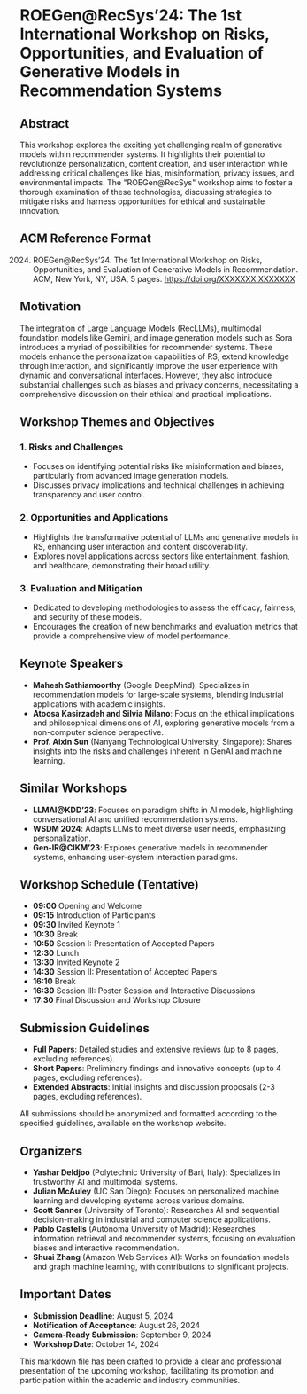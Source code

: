 # ROEGen@RecSys’24: The 1st International Workshop on Risks, Opportunities, and Evaluation of Generative Models in Recommendation Systems

## Abstract

This workshop explores the exciting yet challenging realm of generative models within recommender systems. It highlights their potential to revolutionize personalization, content creation, and user interaction while addressing critical challenges like bias, misinformation, privacy issues, and environmental impacts. The "ROEGen@RecSys" workshop aims to foster a thorough examination of these technologies, discussing strategies to mitigate risks and harness opportunities for ethical and sustainable innovation.

## ACM Reference Format

2024. ROEGen@RecSys’24. The 1st International Workshop on Risks, Opportunities, and Evaluation of Generative Models in Recommendation. ACM, New York, NY, USA, 5 pages. https://doi.org/XXXXXXX.XXXXXXX

## Motivation

The integration of Large Language Models (RecLLMs), multimodal foundation models like Gemini, and image generation models such as Sora introduces a myriad of possibilities for recommender systems. These models enhance the personalization capabilities of RS, extend knowledge through interaction, and significantly improve the user experience with dynamic and conversational interfaces. However, they also introduce substantial challenges such as biases and privacy concerns, necessitating a comprehensive discussion on their ethical and practical implications.

## Workshop Themes and Objectives

### 1. **Risks and Challenges**
   - Focuses on identifying potential risks like misinformation and biases, particularly from advanced image generation models. 
   - Discusses privacy implications and technical challenges in achieving transparency and user control.

### 2. **Opportunities and Applications**
   - Highlights the transformative potential of LLMs and generative models in RS, enhancing user interaction and content discoverability.
   - Explores novel applications across sectors like entertainment, fashion, and healthcare, demonstrating their broad utility.

### 3. **Evaluation and Mitigation**
   - Dedicated to developing methodologies to assess the efficacy, fairness, and security of these models.
   - Encourages the creation of new benchmarks and evaluation metrics that provide a comprehensive view of model performance.

## Keynote Speakers

- **Mahesh Sathiamoorthy** (Google DeepMind): Specializes in recommendation models for large-scale systems, blending industrial applications with academic insights.
- **Atoosa Kasirzadeh and Silvia Milano**: Focus on the ethical implications and philosophical dimensions of AI, exploring generative models from a non-computer science perspective.
- **Prof. Aixin Sun** (Nanyang Technological University, Singapore): Shares insights into the risks and challenges inherent in GenAI and machine learning.

## Similar Workshops

- **LLMAI@KDD’23**: Focuses on paradigm shifts in AI models, highlighting conversational AI and unified recommendation systems.
- **WSDM 2024**: Adapts LLMs to meet diverse user needs, emphasizing personalization.
- **Gen-IR@CIKM’23**: Explores generative models in recommender systems, enhancing user-system interaction paradigms.

## Workshop Schedule (Tentative)

- **09:00** Opening and Welcome
- **09:15** Introduction of Participants
- **09:30** Invited Keynote 1
- **10:30** Break
- **10:50** Session I: Presentation of Accepted Papers
- **12:30** Lunch
- **13:30** Invited Keynote 2
- **14:30** Session II: Presentation of Accepted Papers
- **16:10** Break
- **16:30** Session III: Poster Session and Interactive Discussions
- **17:30** Final Discussion and Workshop Closure

## Submission Guidelines

- **Full Papers**: Detailed studies and extensive reviews (up to 8 pages, excluding references).
- **Short Papers**: Preliminary findings and innovative concepts (up to 4 pages, excluding references).
- **Extended Abstracts**: Initial insights and discussion proposals (2-3 pages, excluding references).

All submissions should be anonymized and formatted according to the specified guidelines, available on the workshop website.

## Organizers

- **Yashar Deldjoo** (Polytechnic University of Bari, Italy): Specializes in trustworthy AI and multimodal systems.
- **Julian McAuley** (UC San Diego): Focuses on personalized machine learning and developing systems across various domains.
- **Scott Sanner** (University of Toronto): Researches AI and sequential decision-making in industrial and computer science applications.
- **Pablo Castells** (Autónoma University of Madrid): Researches information retrieval and recommender systems, focusing on evaluation biases and interactive recommendation.
- **Shuai Zhang** (Amazon Web Services AI): Works on foundation models and graph machine learning, with contributions to significant projects.

## Important Dates

- **Submission Deadline**: August 5, 2024
- **Notification of Acceptance**: August 26, 2024
- **Camera-Ready Submission**: September 9, 2024
- **Workshop Date**: October 14, 2024

This markdown file has been crafted to provide a clear and professional presentation of the upcoming workshop, facilitating its promotion and participation within the academic and industry communities.
